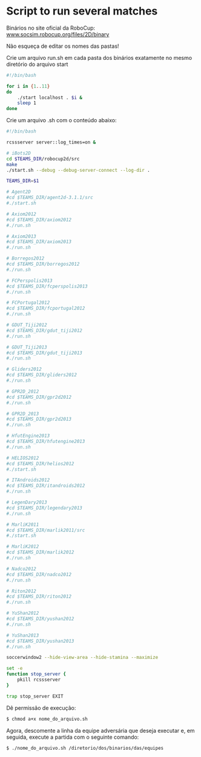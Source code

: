 # Script to run several matches

Binários no site oficial da RoboCup: www.socsim.robocup.org/files/2D/binary

Não esqueça de editar os nomes das pastas!

Crie um arquivo run.sh em cada pasta dos binários exatamente no mesmo diretório do arquivo start
```bash
#!/bin/bash

for i in {1..11}
do
    ./start localhost . $i &
    sleep 1
done
```

Crie um arquivo .sh com o conteúdo abaixo:

```bash
#!/bin/bash

rcssserver server::log_times=on & 

# iBots2D
cd $TEAMS_DIR/robocup2d/src
make        
./start.sh --debug --debug-server-connect --log-dir .

TEAMS_DIR=$1

# Agent2D
#cd $TEAMS_DIR/agent2d-3.1.1/src
#./start.sh 

# Axiom2012
#cd $TEAMS_DIR/axiom2012
#./run.sh

# Axiom2013
#cd $TEAMS_DIR/axiom2013
#./run.sh 

# Borregos2012
#cd $TEAMS_DIR/borregos2012
#./run.sh

# FCPerspolis2013
#cd $TEAMS_DIR/fcperspolis2013
#./run.sh 

# FCPortugal2012
#cd $TEAMS_DIR/fcportugal2012
#./run.sh

# GDUT_Tiji2012
#cd $TEAMS_DIR/gdut_tiji2012
#./run.sh

# GDUT_Tiji2013
#cd $TEAMS_DIR/gdut_tiji2013
#./run.sh

# Gliders2012
#cd $TEAMS_DIR/gliders2012
#./run.sh

# GPR2D_2012
#cd $TEAMS_DIR/gpr2d2012
#./run.sh

# GPR2D_2013
#cd $TEAMS_DIR/gpr2d2013
#./run.sh

# HfutEngine2013
#cd $TEAMS_DIR/hfutengine2013
#./run.sh

# HELIOS2012
#cd $TEAMS_DIR/helios2012
#./start.sh

# ITAndroids2012
#cd $TEAMS_DIR/itandroids2012
#./run.sh

# LegenDary2013
#cd $TEAMS_DIR/legendary2013
#./run.sh

# MarliK2011
#cd $TEAMS_DIR/marlik2011/src
#./start.sh

# MarliK2012
#cd $TEAMS_DIR/marlik2012
#./run.sh

# Nadco2012
#cd $TEAMS_DIR/nadco2012
#./run.sh

# Riton2012
#cd $TEAMS_DIR/riton2012
#./run.sh

# YuShan2012
#cd $TEAMS_DIR/yushan2012
#./run.sh

# YuShan2013
#cd $TEAMS_DIR/yushan2013
#./run.sh

soccerwindow2 --hide-view-area --hide-stamina --maximize

set -e
function stop_server {   
    pkill rcssserver
}

trap stop_server EXIT
```

Dê permissão de execução:
```bash
$ chmod a+x nome_do_arquivo.sh
```

Agora, descomente a linha da equipe adversária que deseja executar e, em seguida, execute a partida com o seguinte comando:

```bash
$ ./nome_do_arquivo.sh /diretorio/dos/binarios/das/equipes
```